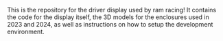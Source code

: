 This is the repository for the driver display used by ram racing! It contains the code for the display itself, the 3D models for the enclosures used in 2023 and 2024, as well as instructions on how to setup the development environment.
